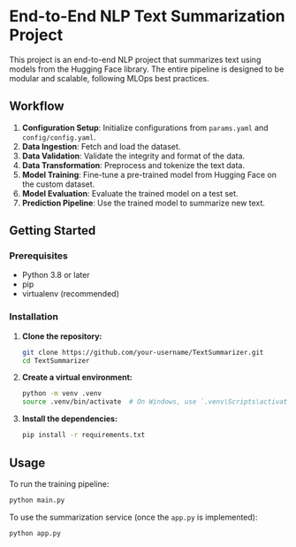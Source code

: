 # End-to-End NLP Text Summarization Project

This project is an end-to-end NLP project that summarizes text using models from the Hugging Face library. The entire pipeline is designed to be modular and scalable, following MLOps best practices.

## Workflow

1.  **Configuration Setup**: Initialize configurations from `params.yaml` and `config/config.yaml`.
2.  **Data Ingestion**: Fetch and load the dataset.
3.  **Data Validation**: Validate the integrity and format of the data.
4.  **Data Transformation**: Preprocess and tokenize the text data.
5.  **Model Training**: Fine-tune a pre-trained model from Hugging Face on the custom dataset.
6.  **Model Evaluation**: Evaluate the trained model on a test set.
7.  **Prediction Pipeline**: Use the trained model to summarize new text.

## Getting Started

### Prerequisites

- Python 3.8 or later
- pip
- virtualenv (recommended)

### Installation

1.  **Clone the repository:**

    ```bash
    git clone https://github.com/your-username/TextSummarizer.git
    cd TextSummarizer
    ```

2.  **Create a virtual environment:**

    ```bash
    python -m venv .venv
    source .venv/bin/activate  # On Windows, use `.venv\Scripts\activate`
    ```

3.  **Install the dependencies:**

    ```bash
    pip install -r requirements.txt
    ```

## Usage

To run the training pipeline:

```bash
python main.py
```

To use the summarization service (once the `app.py` is implemented):

```bash
python app.py
```
